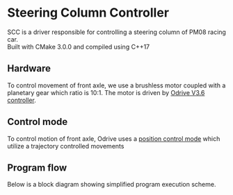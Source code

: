 
# Steering Column Controller

SCC is a driver responsible for controlling a steering column of PM08 racing car.  
Built with CMake 3.0.0 and compiled using C++17




## Hardware

To control movement of front axle, we use a brushless motor coupled with a planetary gear which ratio is 10:1. The motor is driven by [Odrive V3.6 controller](https://odriverobotics.com/shop/odrive-v36).

## Control mode
To control motion of front axle, Odrive uses a [position control mode](https://docs.odriverobotics.com/v/latest/getting-started.html#position-control) which utilize a trajectory controlled movements
## Program flow
Below is a block diagram showing simplified program execution scheme. 
